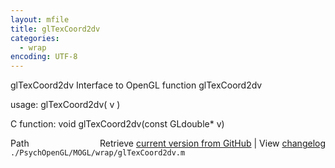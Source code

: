 ```yaml
---
layout: mfile
title: glTexCoord2dv
categories:
  - wrap
encoding: UTF-8
---
```


glTexCoord2dv  Interface to OpenGL function glTexCoord2dv  

usage:  glTexCoord2dv( v )  

C function:  void glTexCoord2dv(const GLdouble\* v)  


<div class="code_header" style="text-align:right;">
  <span style="float:left;">Path&nbsp;&nbsp;</span> <span class="counter">Retrieve <a href=
  "https://raw.github.com/Psychtoolbox-3/Psychtoolbox-3/beta/./PsychOpenGL/MOGL/wrap/glTexCoord2dv.m">current version from GitHub</a> | View <a href=
  "https://github.com/Psychtoolbox-3/Psychtoolbox-3/commits/beta/./PsychOpenGL/MOGL/wrap/glTexCoord2dv.m">changelog</a></span>
</div>
<div class="code">
  <code>./PsychOpenGL/MOGL/wrap/glTexCoord2dv.m</code>
</div>
